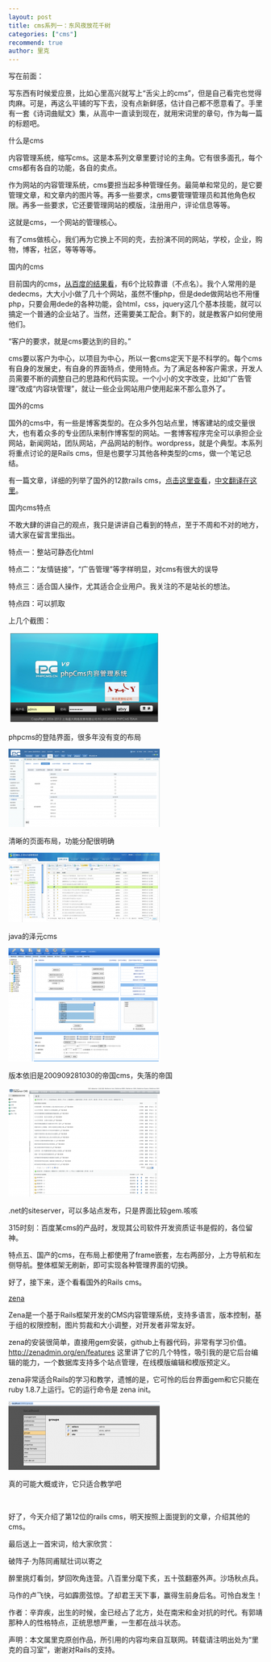 ```yaml
---
layout: post
title: cms系列一：东风夜放花千树
categories: ["cms"]
recommend: true
author: 里克
---
```


写在前面：

写东西有时候爱应景，比如心里高兴就写上“舌尖上的cms”，但是自己看完也觉得肉麻。可是，再这么平铺的写下去，没有点新鲜感，估计自己都不愿意看了。手里有一套《诗词曲赋文》集，从高中一直读到现在，就用宋词里的章句，作为每一篇的标题吧。

什么是cms

内容管理系统，缩写cms。这是本系列文章里要讨论的主角。它有很多面孔，每个cms都有各自的功能，各自的卖点。

作为网站的内容管理系统，cms要担当起多种管理任务。最简单和常见的，是它要管理文章，和文章内的图片等。再多一些要求，cms要管理管理员和其他角色权限。再多一些要求，它还要管理网站的模版，注册用户，评论信息等等。

这就是cms，一个网站的管理核心。

有了cms做核心，我们再为它换上不同的壳，去扮演不同的网站，学校，企业，购物，博客，社区，等等等等。

国内的cms

目前国内的cms，<a href="http://www.baidu.com/s?wd=cms" target="_blank">从百度的结果看</a>，有6个比较靠谱（不点名）。我个人常用的是dedecms，大大小小做了几十个网站，虽然不懂php，但是dede做网站也不用懂php，只要会用dede的各种功能，会html，css，jquery这几个基本技能，就可以搞定一个普通的企业站了。当然，还需要美工配合。剩下的，就是教客户如何使用他们。

“客户的要求，就是cms要达到的目的。”

cms要以客户为中心，以项目为中心，所以一套cms定天下是不科学的。每个cms有自身的发展史，有自身的界面特点，使用特点。为了满足各种客户需求，开发人员需要不断的调整自己的思路和代码实现。一个小小的文字改变，比如“广告管理”改成“内容块管理”，就让一些企业网站用户使用起来不那么意外了。

国外的cms

国外的cms中，有一些是博客类型的。在众多外包站点里，博客建站的成交量很大，也有着众多的专业团队来制作博客型的网站。一套博客程序完全可以承担企业网站，新闻网站，团队网站，产品网站的制作。wordpress，就是个典型。本系列将重点讨论的是Rails cms，但是也要学习其他各种类型的cms，做一个笔记总结。

有一篇文章，详细的列举了国外的12款rails cms，<a href="http://blog.arunace.com/12-ruby-on-rails-content-management-systems-cms/" target="_blank">点击这里查看</a>，<a href="http://www.iteye.com/news/23222" target="_blank">中文翻译在这里</a>。

国内cms特点

不敢大肆的讲自己的观点，我只是讲讲自己看到的特点，至于不周和不对的地方，请大家在留言里指出。

特点一：整站可静态化html

特点二：“友情链接”，“广告管理”等字样明显，对cms有很大的误导

特点三：适合国人操作，尤其适合企业用户。我关注的不是站长的想法。

特点四：可以抓取

上几个截图：

<a href="/wp-content/uploads/snapshot-2012-06-05-09.54.49.png"><img src="/wp-content/uploads/snapshot-2012-06-05-09.54.49-300x180.png" alt="" width="300" height="180" /></a>


phpcms的登陆界面，很多年没有变的布局


<a href="/wp-content/uploads/snapshot-2012-06-05-10.10.58.png"><img src="/wp-content/uploads/snapshot-2012-06-05-10.10.58-300x155.png" alt="" width="300" height="155" /></a>


清晰的页面布局，功能分配很明确


<a href="/wp-content/uploads/snapshot-2012-06-09-11.15.55.png"><img src="/wp-content/uploads/snapshot-2012-06-09-11.15.55-300x138.png" alt="" width="300" height="138" /></a>


java的泽元cms


<a href="/wp-content/uploads/snapshot-2012-06-09-11.19.44.png"><img src="/wp-content/uploads/snapshot-2012-06-09-11.19.44-300x225.png" alt="" width="300" height="225" /></a>


版本依旧是200909281030的帝国cms，失落的帝国


<a href="/wp-content/uploads/snapshot-2012-06-09-11.23.45.png"><img src="/wp-content/uploads/snapshot-2012-06-09-11.23.45-300x217.png" alt="" width="300" height="217" /></a>


.net的siteserver，可以多站点发布，只是界面比较gem.咳咳


315时刻：百度某cms的产品时，发现其公司软件开发资质证书是假的，各位留神。


特点五、国产的cms，在布局上都使用了frame嵌套，左右两部分，上方导航和左侧导航。整体框架无刷新，即可实现各种管理界面的切换。


好了，接下来，逐个看看国外的Rails cms。

<a href="http://zenadmin.org/en" target="_blank">zena</a>

Zena是一个基于Rails框架开发的CMS内容管理系统，支持多语言，版本控制，基于组的权限控制，图片剪裁和大小调整，对开发者非常友好。


zena的安装很简单，直接用gem安装，github上有器代码，非常有学习价值。http://zenadmin.org/en/features 这里讲了它的几个特性，吸引我的是它后台编辑的能力，一个数据库支持多个站点管理，在线模版编辑和模版预定义。

zena非常适合Rails的学习和教学，遗憾的是，它可怜的后台界面gem和它只能在ruby 1.8.7上运行。它的运行命令是 zena init。

<a href="/wp-content/uploads/snapshot-2012-06-09-11.47.26.png"><img src="/wp-content/uploads/snapshot-2012-06-09-11.47.26-300x136.png" alt="" width="300" height="136" /></a>


真的可能大概或许，它只适合教学吧


&nbsp;

好了，今天介绍了第12位的rails cms，明天按照上面提到的文章，介绍其他的cms。

最后送上一首宋词，给大家欣赏：

破阵子·为陈同甫赋壮词以寄之

醉里挑灯看剑，梦回吹角连营。八百里分麾下炙，五十弦翻塞外声。沙场秋点兵。

马作的卢飞快，弓如霹雳弦惊。了却君王天下事，赢得生前身后名。可怜白发生！

作者：辛弃疾，出生的时候，金已经占了北方，处在南宋和金对抗的时代。有郭靖那种人的性格特点，正统思想严重，一生都在战斗状态。

声明：本文属里克原创作品，所引用的内容均来自互联网。转载请注明出处为“里克的自习室”，谢谢对Rails的支持。
